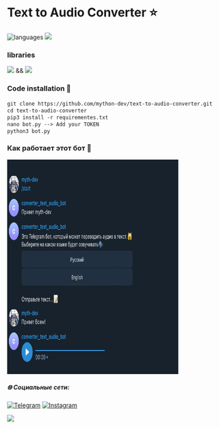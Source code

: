 # Text to Audio Converter ⭐️


![languages](https://img.shields.io/badge/Python-3-blue)
![](https://img.shields.io/github/last-commit/mython-dev/text-to-audio-converter)

### libraries

![](https://img.shields.io/badge/TeleBot-blue) && ![](https://img.shields.io/badge/gTTS-blue)


### Code installation 📝

```
git clone https://github.com/mython-dev/text-to-audio-converter.git
cd text-to-audio-converter
pip3 install -r requirementes.txt
nano bot.py --> Add your TOKEN
python3 bot.py
```


### Как работает этот бот 🤖

<img src="https://github.com/mython-dev/text-to-audio-converter/blob/main/screenshots/bot.jpeg" width="400" height="500">


##### 🌐 Социальные сети:

[![Telegram](https://img.shields.io/badge/-Telegram-090909?style=for-the-badge&logo=telegram&logoColor=27A0D9)](https://t.me/myth_dev)
[![Instagram](https://img.shields.io/badge/-Instagram-090909?style=for-the-badge&logo=instagram&logoColor=B4068E)](https://www.instagram.com/mython_dev/)

<a href="https://mython.uz/" target="_blank">
   <img src="https://img.shields.io/badge/-mython.uz-black?logo=dialogflow&style=for-the-badge">
</a>
<a href="m
